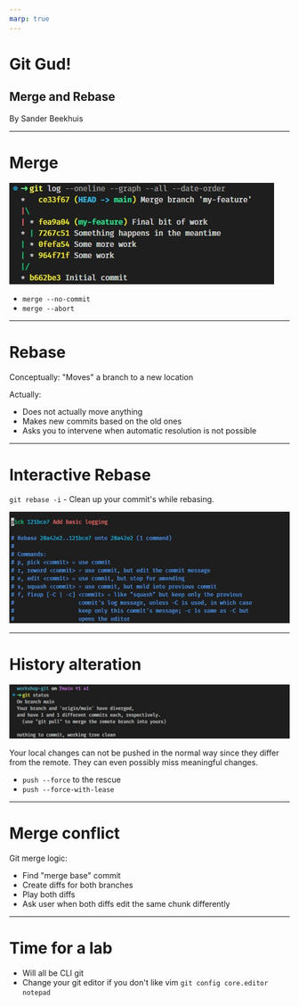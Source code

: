 ```yaml
---
marp: true
---
```


# Git Gud!
## Merge and Rebase

By Sander Beekhuis

---
# Merge

![w:800](./imgs/merge.jpg)

- `merge --no-commit`
- `merge --abort`

---

# Rebase

Conceptually: "Moves" a branch to a new location

Actually:
- Does not actually move anything
- Makes new commits based on the old ones
- Asks you to intervene when automatic resolution is not possible

---

# Interactive Rebase

`git rebase -i` - Clean up your commit's while rebasing.

![w:1000](./imgs/interactive-rebase.jpg)

---

# History alteration

![image of stage after rebase](./imgs/after-rebase.jpg)

Your local changes can not be pushed in the normal way since they differ from the remote. They can even possibly miss meaningful changes. 

- `push --force` to the rescue
- `push --force-with-lease`


---

# Merge conflict

Git merge logic:
- Find "merge base" commit
- Create diffs for both branches
- Play both diffs
- Ask user when both diffs edit the same chunk differently


---

# Time for a lab
- Will all be CLI git
- Change your git editor if you don't like vim
`git config core.editor notepad`


